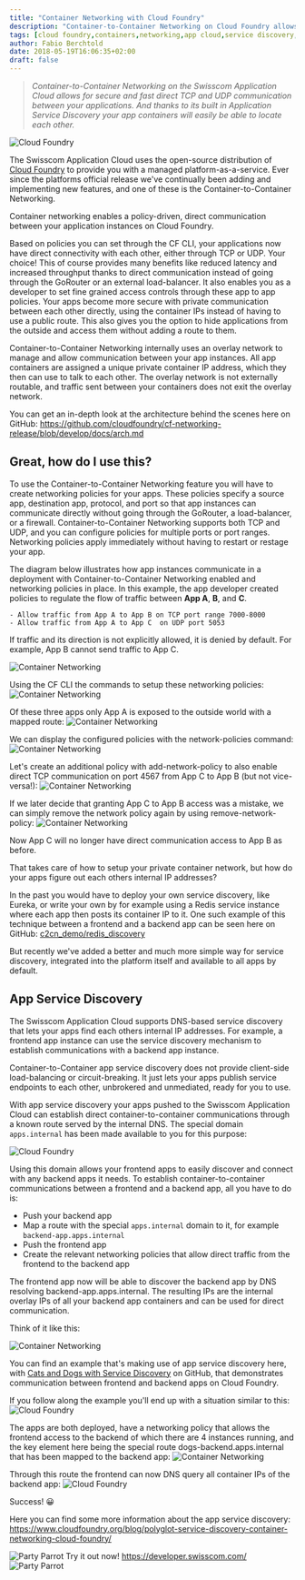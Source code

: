 ```yaml
---
title: "Container Networking with Cloud Foundry"
description: "Container-to-Container Networking on Cloud Foundry allows for secure and fast direct TCP and UDP communication between your applications"
tags: [cloud foundry,containers,networking,app cloud,service discovery,dns]
author: Fabio Berchtold
date: 2018-05-19T16:06:35+02:00
draft: false
---
```


> *Container-to-Container Networking on the Swisscom Application Cloud allows for secure and fast direct TCP and UDP communication between your applications. And thanks to its built in Application Service Discovery your app containers will easily be able to locate each other.*

![Cloud Foundry](/images/cf-logo.png)

The Swisscom Application Cloud uses the open-source distribution of [Cloud Foundry](https://www.cloudfoundry.org/) to provide you with a managed platform-as-a-service.
Ever since the platforms official release we've continually been adding and implementing new features, and one of these is the Container-to-Container Networking.

Container networking enables a policy-driven, direct communication between your application instances on Cloud Foundry.

Based on policies you can set through the CF CLI, your applications now have direct connectivity with each other, either through TCP or UDP. Your choice!
This of course provides many benefits like reduced latency and increased throughput thanks to direct communication instead of going through the GoRouter or an external load-balancer. It also enables you as a developer to set fine grained access controls through these app to app policies. Your apps become more secure with private communication between each other directly, using the container IPs instead of having to use a public route. This also gives you the option to hide applications from the outside and access them without adding a route to them.

Container-to-Container Networking internally uses an overlay network to manage and allow communication between your app instances. All app containers are assigned a unique private container IP address, which they then can use to talk to each other.
The overlay network is not externally routable, and traffic sent between your containers does not exit the overlay network.

You can get an in-depth look at the architecture behind the scenes here on GitHub:
https://github.com/cloudfoundry/cf-networking-release/blob/develop/docs/arch.md

## Great, how do I use this?

To use the Container-to-Container Networking feature you will have to create networking policies for your apps. These policies specify a source app, destination app, protocol, and port so that app instances can communicate directly without going through the GoRouter, a load-balancer, or a firewall. Container-to-Container Networking supports both TCP and UDP, and you can configure policies for multiple ports or port ranges. Networking policies apply immediately without having to restart or restage your app.

The diagram below illustrates how app instances communicate in a deployment with Container-to-Container Networking enabled and networking policies in place.
In this example, the app developer created policies to regulate the flow of traffic between **App A**, **B**, and **C**.

	- Allow traffic from App A to App B on TCP port range 7000-8000
	- Allow traffic from App A to App C  on UDP port 5053

If traffic and its direction is not explicitly allowed, it is denied by default. For example, App B cannot send traffic to App C.

![Container Networking](/images/c2c-apps.png)

Using the CF CLI the commands to setup these networking policies:
![Container Networking](/images/c2c-setup.png)

Of these three apps only App A is exposed to the outside world with a mapped route:
![Container Networking](/images/c2c-apps-running.png)

We can display the configured policies with the network-policies command:
![Container Networking](/images/c2c-display-networking.png)

Let's create an additional policy with add-network-policy to also enable direct TCP communication on port 4567 from App C to App B (but not vice-versa!):
![Container Networking](/images/c2c-add-networking.png)

If we later decide that granting App C to App B access was a mistake, we can simply remove the network policy again by using remove-network-policy:
![Container Networking](/images/c2c-remove-networking.png)

Now App C will no longer have direct communication access to App B as before.

That takes care of how to setup your private container network, but how do your apps figure out each others internal IP addresses?

In the past you would have to deploy your own service discovery, like Eureka, or write your own by for example using a Redis service instance where each app then posts its container IP to it. One such example of this technique between a frontend and a backend app can be seen here on GitHub: [c2cn_demo/redis_discovery](https://github.com/JamesClonk/c2cn_demo/tree/master/redis_discovery)

But recently we've added a better and much more simple way for service discovery, integrated into the platform itself and available to all apps by default.

## App Service Discovery

The Swisscom Application Cloud supports DNS-based service discovery that lets your apps find each others internal IP addresses. For example, a frontend app instance can use the service discovery mechanism to establish communications with a backend app instance.

Container-to-Container app service discovery does not provide client-side load-balancing or circuit-breaking. It just lets your apps publish service endpoints to each other, unbrokered and unmediated, ready for you to use.

With app service discovery your apps pushed to the Swisscom Application Cloud can establish direct container-to-container communications through a known route served by the internal DNS. The special domain `apps.internal` has been made available to you for this purpose:

![Cloud Foundry](/images/c2c-apps-internal-domain.png)

Using this domain allows your frontend apps to easily discover and connect with any backend apps it needs.
To establish container-to-container communications between a frontend and a backend app, all you have to do is:

- Push your backend app
- Map a route with the special `apps.internal` domain to it, for example `backend-app.apps.internal`
- Push the frontend app
- Create the relevant networking policies that allow direct traffic from the frontend to the backend app

The frontend app now will be able to discover the backend app by DNS resolving backend-app.apps.internal. The resulting IPs are the internal overlay IPs of all your backend app containers and can be used for direct communication.

Think of it like this:

![Container Networking](/images/c2c-app-sd.png)

You can find an example that's making use of app service discovery here, with [Cats and Dogs with Service Discovery](https://github.com/cloudfoundry/cf-networking-examples/blob/master/docs/c2c-with-service-discovery.md) on GitHub, that demonstrates communication between frontend and backend apps on Cloud Foundry.

If you follow along the example you'll end up with a situation similar to this:
![Cloud Foundry](/images/c2c-cats-and-dogs.png)

The apps are both deployed, have a networking policy that allows the frontend access to the backend of which there are 4 instances running, and the key element here being the special route dogs-backend.apps.internal that has been mapped to the backend app:
![Container Networking](/images/c2c-dogs-backend-route.png)

Through this route the frontend can now DNS query all container IPs of the backend app:
![Cloud Foundry](/images/c2c-dig.png)

Success! 😀

Here you can find some more information about the app service discovery:
https://www.cloudfoundry.org/blog/polyglot-service-discovery-container-networking-cloud-foundry/

![Party Parrot](/images/parrot.gif) Try it out now! https://developer.swisscom.com/ ![Party Parrot](/images/parrot.gif)
